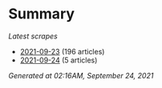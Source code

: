 # Summary
*Latest scrapes*
* [2021-09-23](https://github.com/nuuuwan/news_lk/blob/data/news_lk.2021-09-23.json) (196 articles)
* [2021-09-24](https://github.com/nuuuwan/news_lk/blob/data/news_lk.2021-09-24.json) (5 articles)

*Generated at 02:16AM, September 24, 2021*